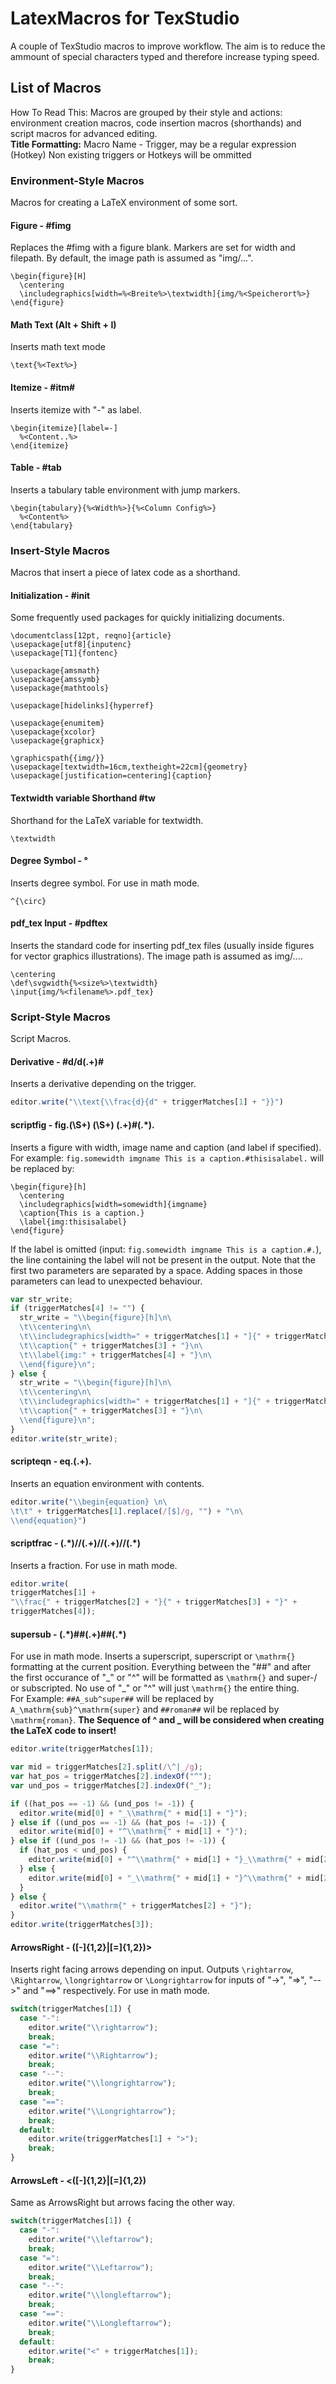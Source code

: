 # LatexMacros for TexStudio
A couple of TexStudio macros to improve workflow. The aim is to reduce the ammount of special characters typed and therefore increase typing speed.

## List of Macros
How To Read This: Macros are grouped by their style and actions: environment creation macros, code insertion macros (shorthands) and script macros for advanced editing.  
**Title Formatting:** Macro Name - Trigger, may be a regular expression (Hotkey)
Non existing triggers or Hotkeys will be ommitted


### Environment-Style Macros
Macros for creating a LaTeX environment of some sort.
#### Figure - #fimg
Replaces the #fimg with a figure blank. Markers are set for width and filepath. By default, the image path is assumed as "img/...".  

    \begin{figure}[H]
      \centering
      \includegraphics[width=%<Breite%>\textwidth]{img/%<Speicherort%>}
    \end{figure}


#### Math Text (Alt + Shift + I)  
Inserts math text mode  

    \text{%<Text%>}


#### Itemize - #itm#  
Inserts itemize with "-" as label.  

    \begin{itemize}[label=-]
      %<Content..%>
    \end{itemize}


#### Table - #tab
Inserts a tabulary table environment with jump markers.

    \begin{tabulary}{%<Width%>}{%<Column Config%>}
      %<Content%>
    \end{tabulary}


### Insert-Style Macros
Macros that insert a piece of latex code as a shorthand.

#### Initialization - #init
Some frequently used packages for quickly initializing documents.  

    \documentclass[12pt, reqno]{article}
    \usepackage[utf8]{inputenc}
    \usepackage[T1]{fontenc}

    \usepackage{amsmath}
    \usepackage{amssymb}
    \usepackage{mathtools}

    \usepackage[hidelinks]{hyperref}	

    \usepackage{enumitem}
    \usepackage{xcolor}
    \usepackage{graphicx}

    \graphicspath{{img/}}
    \usepackage[textwidth=16cm,textheight=22cm]{geometry}
    \usepackage[justification=centering]{caption}


#### Textwidth variable Shorthand #tw
Shorthand for the LaTeX variable for textwidth.  

    \textwidth


#### Degree Symbol - °
Inserts degree symbol. For use in math mode.

    ^{\circ}


#### pdf_tex Input - #pdftex
Inserts the standard code for inserting pdf_tex files (usually inside figures for vector graphics illustrations). The image path is assumed as img/....

    \centering
    \def\svgwidth{%<size%>\textwidth}
    \input{img/%<filename%>.pdf_tex}


### Script-Style Macros
Script Macros.
#### Derivative - #d/d(.+)#
Inserts a derivative depending on the trigger.
```JavaScript
editor.write("\\text{\\frac{d}{d" + triggerMatches[1] + "}}")
```

#### scriptfig - fig\.(\S+) (\S+) (.+)#(.\*)\.  
Inserts a figure with width, image name and caption (and label if specified).  
For example: ```fig.somewidth imgname This is a caption.#thisisalabel.``` will be replaced by:
    
    \begin{figure}[h]
      \centering
      \includegraphics[width=somewidth]{imgname}
      \caption{This is a caption.}
      \label{img:thisisalabel}
    \end{figure}
If the label is omitted (input: ```fig.somewidth imgname This is a caption.#.```), the line containing the label will not be present in the output. Note that the first two parameters are separated by a space. Adding spaces in those parameters can lead to unexpected behaviour.

```JavaScript
var str_write;
if (triggerMatches[4] != "") {
  str_write = "\\begin{figure}[h]\n\
  \t\\centering\n\
  \t\\includegraphics[width=" + triggerMatches[1] + "]{" + triggerMatches[2] + "}\n\
  \t\\caption{" + triggerMatches[3] + "}\n\
  \t\\label{img:" + triggerMatches[4] + "}\n\
  \\end{figure}\n";
} else {
  str_write = "\\begin{figure}[h]\n\
  \t\\centering\n\
  \t\\includegraphics[width=" + triggerMatches[1] + "]{" + triggerMatches[2] + "}\n\
  \t\\caption{" + triggerMatches[3] + "}\n\
  \\end{figure}\n";
}
editor.write(str_write);
```

#### scripteqn - eq\.(.+)\.
Inserts an equation environment with contents.
```JavaScript
editor.write("\\begin{equation} \n\
\t\t" + triggerMatches[1].replace(/[$]/g, "") + "\n\
\\end{equation}")
```

#### scriptfrac - (.\*)//(.+)//(.+)//(.\*)
Inserts a fraction. For use in math mode.
```JavaScript
editor.write(
triggerMatches[1] + 
"\\frac{" + triggerMatches[2] + "}{" + triggerMatches[3] + "}" + 
triggerMatches[4]);
```

#### supersub - (.\*)##(.+)##(.\*)
For use in math mode. Inserts a superscript, superscript or ```\mathrm{}``` formatting at the current position. Everything between the "##" and after the first occurance of "\_" or "^" will be formatted as  ```\mathrm{}``` and super-/ or subscripted. No use of "\_" or "^" will just ```\mathrm{}``` the entire thing.  
For Example: ```##A_sub^super##``` will be replaced by ```A_\mathrm{sub}^\mathrm{super}``` and ```##roman##``` wil be replaced by ```\mathrm{roman}```. **The Sequence of ^ and _ will be considered when creating the LaTeX code to insert!** 

```JavaScript
editor.write(triggerMatches[1]);

var mid = triggerMatches[2].split(/\^|_/g);
var hat_pos = triggerMatches[2].indexOf("^");
var und_pos = triggerMatches[2].indexOf("_");

if ((hat_pos == -1) && (und_pos != -1)) {
  editor.write(mid[0] + "_\\mathrm{" + mid[1] + "}");
} else if ((und_pos == -1) && (hat_pos != -1)) {
  editor.write(mid[0] + "^\\mathrm{" + mid[1] + "}");
} else if ((und_pos != -1) && (hat_pos != -1)) { 
  if (hat_pos < und_pos) {
    editor.write(mid[0] + "^\\mathrm{" + mid[1] + "}_\\mathrm{" + mid[2] + "}");
  } else {
    editor.write(mid[0] + "_\\mathrm{" + mid[1] + "}^\\mathrm{" + mid[2] + "}");
  }
} else {
  editor.write("\\mathrm{" + triggerMatches[2] + "}");
}
editor.write(triggerMatches[3]);
```

#### ArrowsRight - ([-]{1,2}|[=]{1,2})>
Inserts right facing arrows depending on input. Outputs ```\rightarrow```, ```\Rightarrow```, ```\longrightarrow``` or ```\Longrightarrow``` for inputs of "->", "=>", "-->" and "==>" respectively. For use in math mode.
```JavaScript
switch(triggerMatches[1]) {
  case "-":
    editor.write("\\rightarrow");
    break;
  case "=":
    editor.write("\\Rightarrow");
    break;
  case "--":
    editor.write("\\longrightarrow");
    break;
  case "==":
    editor.write("\\Longrightarrow");
    break;
  default:
    editor.write(triggerMatches[1] + ">");
    break;
}
```

#### ArrowsLeft - <([-]{1,2}|[=]{1,2})
Same as ArrowsRight but arrows facing the other way.
```JavaScript
switch(triggerMatches[1]) {
  case "-":
    editor.write("\\leftarrow");
    break;
  case "=":
    editor.write("\\Leftarrow");
    break;
  case "--":
    editor.write("\\longleftarrow");
    break;
  case "==":
    editor.write("\\Longleftarrow");
    break;
  default:
    editor.write("<" + triggerMatches[1]);
    break;
}
```


